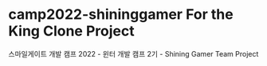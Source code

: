 # camp2022-shininggamer For the King Clone Project
스마일게이트 개발 캠프 2022 - 윈터 개발 캠프 2기 - Shining Gamer Team Project

